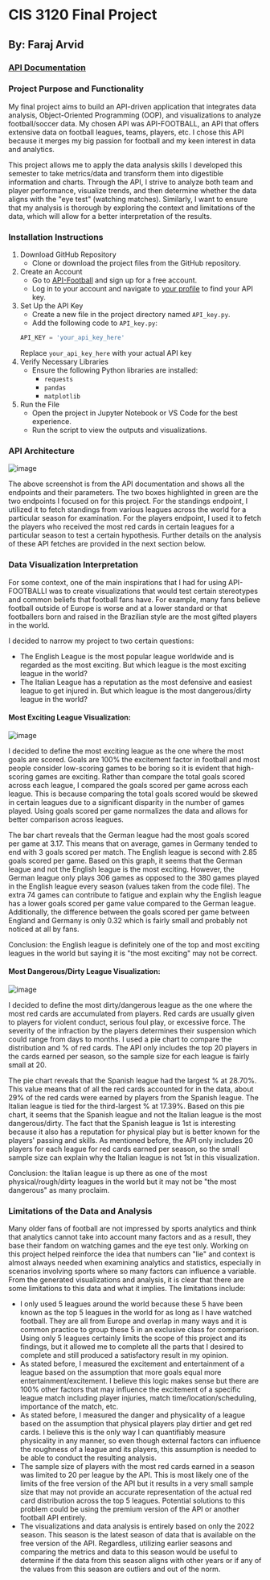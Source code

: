 # CIS 3120 Final Project
## By: Faraj Arvid

### [API Documentation](https://www.api-football.com/documentation-v3)

### Project Purpose and Functionality
My final project aims to build an API-driven application that integrates data analysis, Object-Oriented Programming (OOP), and visualizations to analyze 
football/soccer data. My chosen API was API-FOOTBALL, an API that offers extensive data on football leagues, teams, players, etc. I chose this API because it merges my
big passion for football and my keen interest in data and analytics.

This project allows me to apply the data analysis skills I developed this semester to take metrics/data and transform them into digestible information and charts. Through 
the API, I strive to analyze both team and player performance, visualize trends, and then determine whether the data aligns with the "eye test" (watching matches). 
Similarly, I want to ensure that my analysis is thorough by exploring the context and limitations of the data, which will allow for a better interpretation of the results.

### Installation Instructions
1. Download GitHub Repository
   - Clone or download the project files from the GitHub repository.
2. Create an Account
   - Go to [API-Football](https://www.api-football.com/) and sign up for a free account.
   - Log in to your account and navigate to [your profile](https://dashboard.api-football.com/profile?access) to find your API key.
3. Set Up the API Key
   - Create a new file in the project directory named `API_key.py`.
   - Add the following code to `API_key.py`:
   ```python
   API_KEY = 'your_api_key_here'
   ```
   Replace `your_api_key_here` with your actual API key
4. Verify Necessary Libraries
   - Ensure the following Python libraries are installed:
     - `requests`
     - `pandas`
     - `matplotlib`
5. Run the File
   - Open the project in Jupyter Notebook or VS Code for the best experience.
   - Run the script to view the outputs and visualizations.

### API Architecture
![image](https://github.com/user-attachments/assets/bb41ecef-a349-4dd6-a2fb-4e4eb3e7865e)

The above screenshot is from the API documentation and shows all the endpoints and their parameters. The two boxes highlighted in green are the two endpoints I focused on for this project. For the standings endpoint, I utilized it to fetch standings from various leagues across the world for a particular season for examination. For the players endpoint, I used it to fetch the players who received the most red cards in certain leagues for a particular season to test a certain hypothesis. Further details on the analysis of these API fetches are provided in the next section below.

### Data Visualization Interpretation
For some context, one of the main inspirations that I had for using API-FOOTBALLI was to create visualizations that would test certain stereotypes and common beliefs that football fans have. For example, many fans believe football outside of Europe is worse and at a lower standard or that footballers born and raised in the Brazilian style are the most gifted players in the world. 

I decided to narrow my project to two certain questions:
- The English League is the most popular league worldwide and is regarded as the most exciting. But which league is the most exciting league in the world?
- The Italian League has a reputation as the most defensive and easiest league to get injured in. But which league is the most dangerous/dirty league in the world?

#### Most Exciting League Visualization:
![image](https://github.com/user-attachments/assets/36195eb3-68f3-4760-89de-2e0188fbe70a)

I decided to define the most exciting league as the one where the most goals are scored. Goals are 100% the excitement factor in football and most people consider low-scoring games to be boring so it is evident that high-scoring games are exciting. Rather than compare the total goals scored across each league, I compared the goals scored per game across each league. This is because comparing the total goals scored would be skewed in certain leagues due to a significant disparity in the number of games played. Using goals scored per game normalizes the data and allows for better comparison across leagues.

The bar chart reveals that the German league had the most goals scored per game at 3.17. This means that on average, games in Germany tended to end with 3 goals scored per match. The English league is second with 2.85 goals scored per game. Based on this graph, it seems that the German league and not the English league is the most exciting. However, the German league only plays 306 games as opposed to the 380 games played in the English league every season (values taken from the code file). The extra 74 games can contribute to fatigue and explain why the English league has a lower goals scored per game value compared to the German league. Additionally, the difference between the goals scored per game between England and Germany is only 0.32 which is fairly small and probably not noticed at all by fans. 

Conclusion: the English league is definitely one of the top and most exciting leagues in the world but saying it is "the most exciting" may not be correct.

#### Most Dangerous/Dirty League Visualization:
![image](https://github.com/user-attachments/assets/c237eb75-1c02-4ff9-a0c2-3b2c2d4ee6ce)

I decided to define the most dirty/dangerous league as the one where the most red cards are accumulated from players. Red cards are usually given to players for violent conduct, serious foul play, or excessive force. The severity of the infraction by the players determines their suspension which could range from days to months. I used a pie chart to compare the distribution and % of red cards. The API only includes the top 20 players in the cards earned per season, so the sample size for each league is fairly small at 20.

The pie chart reveals that the Spanish league had the largest % at 28.70%. This value means that of all the red cards accounted for in the data, about 29% of the red cards were earned by players from the Spanish league. The Italian league is tied for the third-largest % at 17.39%. Based on this pie chart, it seems that the Spanish league and not the Italian league is the most dangerous/dirty. The fact that the Spanish league is  1st is interesting because it also has a reputation for physical play but is better known for the players' passing and skills. As mentioned before, the API only includes 20 players for each league for red cards earned per season, so the small sample size can explain why the Italian league is not 1st in this visualization.

Conclusion: the Italian league is up there as one of the most physical/rough/dirty leagues in the world but it may not be "the most dangerous" as many proclaim.

### Limitations of the Data and Analysis
Many older fans of football are not impressed by sports analytics and think that analytics cannot take into account many factors and as a result, they base their fandom on watching games and the eye test only. Working on this project helped reinforce the idea that numbers can "lie" and context is almost always needed when examining analytics and statistics, especially in scenarios involving sports where so many factors can influence a variable. From the generated visualizations and analysis, it is clear that there are some limitations to this data and what it implies. The limitations include:

- I only used 5 leagues around the world because these 5 have been known as the top 5 leagues in the world for as long as I have watched football. They are all from Europe and overlap in many ways and it is common practice to group these 5 in an exclusive class for comparison. Using only 5 leagues certainly limits the scope of this project and its findings, but it allowed me to complete all the parts that I desired to complete and still produced a satisfactory result in my opinion.
- As stated before, I measured the excitement and entertainment of a league based on the assumption that more goals equal more entertainment/excitement. I believe this logic makes sense but there are 100% other factors that may influence the excitement of a specific league match including player injuries, match time/location/scheduling, importance of the match, etc.
- As stated before, I measured the danger and physicality of a league based on the assumption that physical players play dirtier and get red cards. I believe this is the only way I can quantifiably measure physicality in any manner, so even though external factors can influence the roughness of a league and its players, this assumption is needed to be able to conduct the resulting analysis.
- The sample size of players with the most red cards earned in a season was limited to 20 per league by the API. This is most likely one of the limits of the free version of the API but it results in a very small sample size that may not provide an accurate representation of the actual red card distribution across the top 5 leagues. Potential solutions to this problem could be using the premium version of the API or another football API entirely.
- The visualizations and data analysis is entirely based on only the 2022 season. This season is the latest season of data that is available on the free version of the API. Regardless, utilizing earlier seasons and comparing the metrics and data to this season would be useful to determine if the data from this season aligns with other years or if any of the values from this season are outliers and out of the norm.
